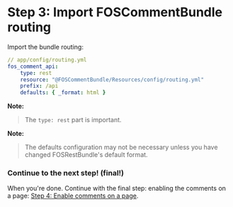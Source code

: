 Step 3: Import FOSCommentBundle routing
=======================================
Import the bundle routing:

``` yaml
// app/config/routing.yml
fos_comment_api:
    type: rest
    resource: "@FOSCommentBundle/Resources/config/routing.yml"
    prefix: /api
    defaults: { _format: html }
```
**Note:**

> The `type: rest` part is important.

**Note:**

> The defaults configuration may not be necessary unless you have
> changed FOSRestBundle's default format.

### Continue to the next step! (final!)
When you're done. Continue with the final step: enabling the comments on a page:
[Step 4: Enable comments on a page](4-enable_comments_on_a_page.md).
